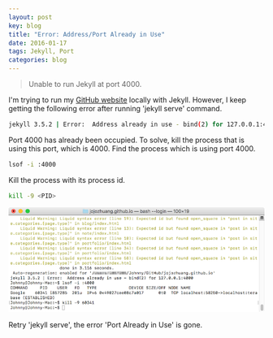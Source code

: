 ```yaml
---
layout: post
key: blog
title: "Error: Address/Port Already in Use"
date: 2016-01-17
tags: Jekyll, Port
categories: blog
---
```


> Unable to run Jekyll at port 4000.

I'm trying to run my [GitHub website](http://jojozhuang.github.io/) locally with Jekyll. However, I keep getting the following error after running 'jekyll serve' command.
```sh
jekyll 3.5.2 | Error:  Address already in use - bind(2) for 127.0.0.1:4000
```
Port 4000 has already been occupied. To solve, kill the process that is using this port, which is 4000.
Find the process which is using port 4000.
```sh
lsof -i :4000
```

Kill the process with its process id.
```sh
kill -9 <PID>
```
![MIME Type](/public/pics/2016-01-17/port.png)  

Retry 'jekyll serve', the error 'Port Already in Use' is gone.
